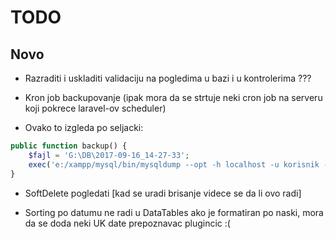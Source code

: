 # TODO

## Novo

- Razraditi i uskladiti validaciju na pogledima u bazi i u kontrolerima ???

- Kron job backupovanje (ipak mora da se strtuje neki cron job na serveru koji pokrece laravel-ov scheduler)

- Ovako to izgleda po seljacki:
```php
public function backup() {
    $fajl = 'G:\DB\2017-09-16_14-27-33';
    exec('e:/xampp/mysql/bin/mysqldump --opt -h localhost -u korisnik -plozinka baza > ' . $fajl);
}
```

- SoftDelete pogledati [kad se uradi brisanje videce se da li ovo radi]

- Sorting po datumu ne radi u DataTables ako je formatiran po naski, mora da se doda neki UK date prepoznavac plugincic :(
